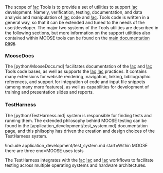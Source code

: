 The scope of [!ac](MOOSE) Tools is to provide a set of utilities to support [!ac](MOOSE) development.
Namely, verification, testing, documentation, and data analysis and manipulation of [!ac](MOOSE) code
and [!ac](I/O). Tools code is written in a general way, so that it can be extended and tuned to the
needs of the user/developer. The major two systems of the Tools utilities are described in the following
sections, but more information on the support utiltities also contained within MOOSE tools can be
found on the [main documentation page](python/index.md).

### MooseDocs

The [python/MooseDocs.md] facilitates documentation of the [!ac](MOOSE) and [!ac](MOOSE) Tools code
bases, as well as supports the [!ac](MOOSE) [!ac](SQA) practices. It contains many extensions for website
rendering, navigation, linking, bibliographic references, and support for integration of code and input
file snippets (among many more features), as well as capabilities for development of training and
presentation slides and reports.

### TestHarness

The [python/TestHarness.md] system is responsible for finding tests and running them. The extended
philosophy behind MOOSE testing can be found in the [application_development/test_system.md]
documentation page,  and this philsophy has driven the creation and design choices of the TestHarness
system.

!include application_development/test_system.md start=Within MOOSE there are three end=MOOSE uses tests

The TestHarness integrates with the [!ac](MOOSE) [!ac](CI) and [!ac](CD) workflows to facilitate testing
across multiple operating systems and hardware architectures.
